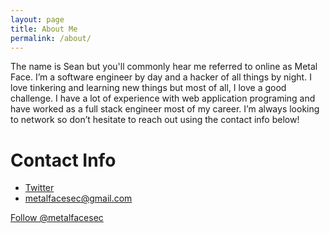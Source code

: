 ```yaml
---
layout: page
title: About Me
permalink: /about/
---
```

<script async defer src="https://buttons.github.io/buttons.js"></script>

The name is Sean but you'll commonly hear me referred to online as Metal Face. I’m a software engineer by day and a hacker of all things by night. I love tinkering and learning new things but most of all, I love a good challenge. I have a lot of experience with web application programing and have worked as a full stack engineer most of my career. I’m always looking to network so don’t hesitate to reach out using the contact info below!

# Contact Info
* [Twitter](https://twitter.com/MetalFaceSec)
* metalfacesec@gmail.com

<a class="github-button" href="https://github.com/metalfacesec" data-size="large" data-show-count="true" aria-label="Follow @metalfacesec on GitHub">Follow @metalfacesec</a>

